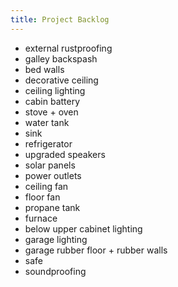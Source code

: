 ```yaml
---
title: Project Backlog
---
```


 - external rustproofing
 - galley backspash
 - bed walls
 - decorative ceiling
 - ceiling lighting
 - cabin battery
 - stove + oven
 - water tank
 - sink
 - refrigerator
 - upgraded speakers
 - solar panels
 - power outlets
 - ceiling fan
 - floor fan
 - propane tank
 - furnace
 - below upper cabinet lighting
 - garage lighting
 - garage rubber floor + rubber walls
 - safe
 - soundproofing
